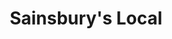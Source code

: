 ---
title: "Sainsbury's Local"
url: /croydon/sainsburys-local-addiscombe-road/
shop: Lebensmittel
---